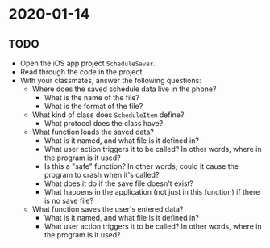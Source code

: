 # 2020-01-14

## TODO

- Open the iOS app project `ScheduleSaver`.
- Read through the code in the project.
- With your classmates, answer the following questions:
  - Where does the saved schedule data live in the phone?
    - What is the name of the file?
    - What is the format of the file?
  - What kind of class does `ScheduleItem` define?
    - What protocol does the class have?
  - What function loads the saved data?
    - What is it named, and what file is it defined in?
    - What user action triggers it to be called? In other words, where in the program is it used?
    - Is this a "safe" function? In other words, could it cause the program to crash when it's called?
    - What does it do if the save file doesn't exist?
    - What happens in the application (not just in this function) if there is no save file?
  - What function saves the user's entered data?
    - What is it named, and what file is it defined in?
    - What user action triggers it to be called? In other words, where in the program is it used?
